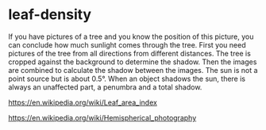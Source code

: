 # leaf-density
If you have pictures of a tree and you know the position of this picture, you can conclude how much sunlight comes through the tree. First you need pictures of the tree from all directions from different distances. The tree is cropped against the background to determine the shadow. Then the images are combined to calculate the shadow between the images.
The sun is not a point source but is about 0.5°. When an object shadows the sun, there is always an unaffected part, a penumbra and a total shadow. 

https://en.wikipedia.org/wiki/Leaf_area_index

https://en.wikipedia.org/wiki/Hemispherical_photography
